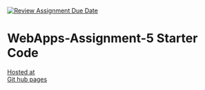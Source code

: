 [![Review Assignment Due Date](https://classroom.github.com/assets/deadline-readme-button-24ddc0f5d75046c5622901739e7c5dd533143b0c8e959d652212380cedb1ea36.svg)](https://classroom.github.com/a/7kKA03Up)
# WebApps-Assignment-5 Starter Code
<a href="https://44-563-webapps-f23.github.io/44563-webapps-f23-assignment5-chandanaannadi/cities.html">Hosted at</a>
<br>
<a href="https://github.com/44-563-WebApps-F23/44563-webapps-f23-assignment5-chandanaannadi/settings/pages">Git hub pages </a>